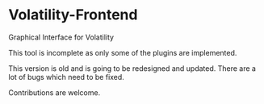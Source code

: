 # Volatility-Frontend
Graphical Interface for Volatility

This tool is incomplete as only some of the plugins are implemented.

This version is old and is going to be redesigned and updated. There are a lot of bugs which need to be fixed.

Contributions are welcome.
